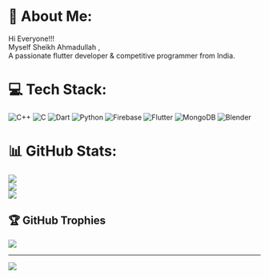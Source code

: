 # 💫 About Me:
Hi Everyone!!!<br>Myself Sheikh Ahmadullah , <br>A passionate flutter developer & competitive programmer from India.


# 💻 Tech Stack:
![C++](https://img.shields.io/badge/c++-%2300599C.svg?style=flat&logo=c%2B%2B&logoColor=white) ![C](https://img.shields.io/badge/c-%2300599C.svg?style=flat&logo=c&logoColor=white) ![Dart](https://img.shields.io/badge/dart-%230175C2.svg?style=flat&logo=dart&logoColor=white) ![Python](https://img.shields.io/badge/python-3670A0?style=flat&logo=python&logoColor=ffdd54) ![Firebase](https://img.shields.io/badge/firebase-%23039BE5.svg?style=flat&logo=firebase) ![Flutter](https://img.shields.io/badge/Flutter-%2302569B.svg?style=flat&logo=Flutter&logoColor=white) ![MongoDB](https://img.shields.io/badge/MongoDB-%234ea94b.svg?style=flat&logo=mongodb&logoColor=white) ![Blender](https://img.shields.io/badge/blender-%23F5792A.svg?style=flat&logo=blender&logoColor=white)
# 📊 GitHub Stats:
![](https://github-readme-stats.vercel.app/api?username=SK-AHMD&theme=city_light&hide_border=false&include_all_commits=false&count_private=true)<br/>
![](https://github-readme-streak-stats.herokuapp.com/?user=SK-AHMD&theme=city_light&hide_border=false)<br/>
![](https://github-readme-stats.vercel.app/api/top-langs/?username=SK-AHMD&theme=city_light&hide_border=false&include_all_commits=false&count_private=true&layout=compact)

## 🏆 GitHub Trophies
![](https://github-profile-trophy.vercel.app/?username=SK-AHMD&theme=onestar&no-frame=false&no-bg=false&margin-w=4)

---
[![](https://visitcount.itsvg.in/api?id=SK-AHMD&icon=5&color=1)](https://visitcount.itsvg.in)

<!-- Proudly created with GPRM ( https://gprm.itsvg.in ) -->
